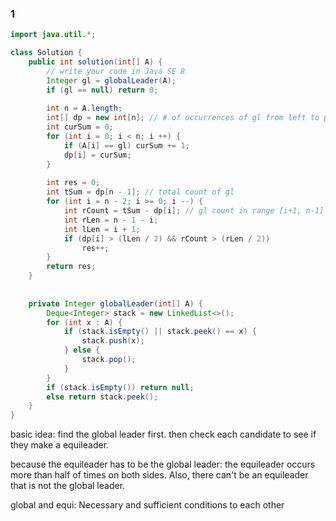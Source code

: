 ### 1

```java
import java.util.*;

class Solution {
    public int solution(int[] A) {
        // write your code in Java SE 8
        Integer gl = globalLeader(A);
        if (gl == null) return 0;
        
        int n = A.length;
        int[] dp = new int[n]; // # of occurrences of gl from left to position i.
        int curSum = 0;
        for (int i = 0; i < n; i ++) {
            if (A[i] == gl) curSum += 1;
            dp[i] = curSum;
        }
        
        int res = 0;
        int tSum = dp[n - 1]; // total count of gl
        for (int i = n - 2; i >= 0; i --) {
            int rCount = tSum - dp[i]; // gl count in range [i+1, n-1]
            int rLen = n - 1 - i;
            int lLen = i + 1;
            if (dp[i] > (lLen / 2) && rCount > (rLen / 2)) 
                res++;
        }
        return res;
    }
    
    
    private Integer globalLeader(int[] A) {
        Deque<Integer> stack = new LinkedList<>();
        for (int x : A) {
            if (stack.isEmpty() || stack.peek() == x) {
                stack.push(x);
            } else {
                stack.pop();
            }
        }
        if (stack.isEmpty()) return null;
        else return stack.peek();
    }
}
```

basic idea: find the global leader first. then check each candidate to see if they make a equileader.

because the equileader has to be the global leader: the equileader occurs more than half of times on both sides.
Also, there can't be an equileader that is not the global leader.

global and equi: Necessary and sufficient conditions to each other
